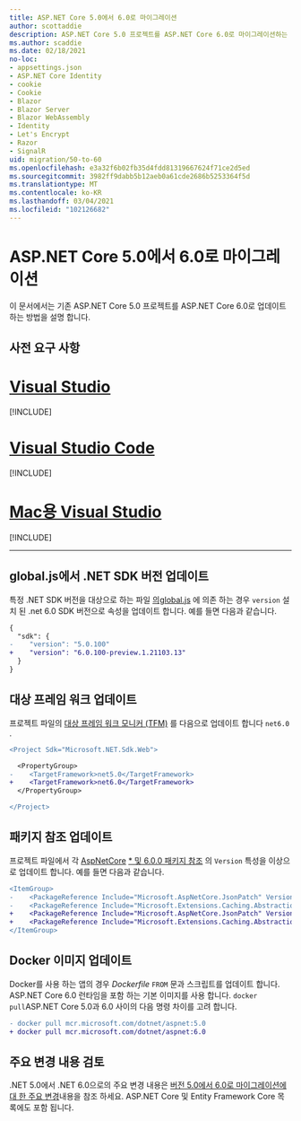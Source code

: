 ```yaml
---
title: ASP.NET Core 5.0에서 6.0로 마이그레이션
author: scottaddie
description: ASP.NET Core 5.0 프로젝트를 ASP.NET Core 6.0로 마이그레이션하는 방법에 대해 알아봅니다.
ms.author: scaddie
ms.date: 02/18/2021
no-loc:
- appsettings.json
- ASP.NET Core Identity
- cookie
- Cookie
- Blazor
- Blazor Server
- Blazor WebAssembly
- Identity
- Let's Encrypt
- Razor
- SignalR
uid: migration/50-to-60
ms.openlocfilehash: e3a32f6b02fb35d4fdd81319667624f71ce2d5ed
ms.sourcegitcommit: 3982ff9dabb5b12aeb0a61cde2686b5253364f5d
ms.translationtype: MT
ms.contentlocale: ko-KR
ms.lasthandoff: 03/04/2021
ms.locfileid: "102126682"
---
```

# <a name="migrate-from-aspnet-core-50-to-60"></a>ASP.NET Core 5.0에서 6.0로 마이그레이션

이 문서에서는 기존 ASP.NET Core 5.0 프로젝트를 ASP.NET Core 6.0로 업데이트 하는 방법을 설명 합니다.

## <a name="prerequisites"></a>사전 요구 사항

# <a name="visual-studio"></a>[Visual Studio](#tab/visual-studio)

[!INCLUDE[](~/includes/net-prereqs-vs-6.0.md)]

# <a name="visual-studio-code"></a>[Visual Studio Code](#tab/visual-studio-code)

[!INCLUDE[](~/includes/net-prereqs-vsc-6.0.md)]

# <a name="visual-studio-for-mac"></a>[Mac용 Visual Studio](#tab/visual-studio-mac)

[!INCLUDE[](~/includes/net-prereqs-mac-6.0.md)]

---

## <a name="update-net-sdk-version-in-globaljson"></a>global.js에서 .NET SDK 버전 업데이트

특정 .NET SDK 버전을 대상으로 하는 파일 [ 의global.js](/dotnet/core/tools/global-json) 에 의존 하는 경우 `version` 설치 된 .net 6.0 SDK 버전으로 속성을 업데이트 합니다. 예를 들면 다음과 같습니다.

```diff
{
  "sdk": {
-    "version": "5.0.100"
+    "version": "6.0.100-preview.1.21103.13"
  }
}
```

## <a name="update-the-target-framework"></a>대상 프레임 워크 업데이트

프로젝트 파일의 [대상 프레임 워크 모니커 (TFM)](/dotnet/standard/frameworks) 를 다음으로 업데이트 합니다 `net6.0` .

```diff
<Project Sdk="Microsoft.NET.Sdk.Web">

  <PropertyGroup>
-    <TargetFramework>net5.0</TargetFramework>
+    <TargetFramework>net6.0</TargetFramework>
  </PropertyGroup>

</Project>
```

## <a name="update-package-references"></a>패키지 참조 업데이트

프로젝트 파일에서 각 [AspNetCore](https://www.nuget.org/packages?q=Microsoft.AspNetCore.*) [* 및 6.0.0 패키지 참조](https://www.nuget.org/packages?q=Microsoft.Extensions.*) 의 `Version` 특성을 이상으로 업데이트 합니다. 예를 들면 다음과 같습니다.

```diff
<ItemGroup>
-    <PackageReference Include="Microsoft.AspNetCore.JsonPatch" Version="5.0.3" />
-    <PackageReference Include="Microsoft.Extensions.Caching.Abstractions" Version="5.0.0" />
+    <PackageReference Include="Microsoft.AspNetCore.JsonPatch" Version="6.0.0-preview.1.*" />
+    <PackageReference Include="Microsoft.Extensions.Caching.Abstractions" Version="6.0.0-preview.1.*" />
</ItemGroup>
```

## <a name="update-docker-images"></a>Docker 이미지 업데이트

Docker를 사용 하는 앱의 경우 *Dockerfile* `FROM` 문과 스크립트를 업데이트 합니다. ASP.NET Core 6.0 런타임을 포함 하는 기본 이미지를 사용 합니다. `docker pull`ASP.NET Core 5.0과 6.0 사이의 다음 명령 차이를 고려 합니다.

```diff
- docker pull mcr.microsoft.com/dotnet/aspnet:5.0
+ docker pull mcr.microsoft.com/dotnet/aspnet:6.0
```

## <a name="review-breaking-changes"></a>주요 변경 내용 검토

.NET 5.0에서 .NET 6.0으로의 주요 변경 내용은 [버전 5.0에서 6.0로 마이그레이션에 대 한 주요 변경](/dotnet/core/compatibility/6.0)내용을 참조 하세요. ASP.NET Core 및 Entity Framework Core 목록에도 포함 됩니다.
